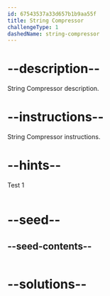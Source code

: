 ```yaml
---
id: 67543537a33d657b1b9aa55f
title: String Compressor
challengeType: 1
dashedName: string-compressor
---
```


# --description--

String Compressor description.

# --instructions--

String Compressor instructions.

# --hints--

Test 1

```js

```

# --seed--
## --seed-contents--

```js

```

# --solutions--

```js

```
